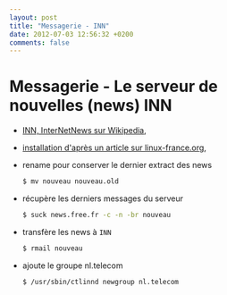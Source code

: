 ```yaml
---
layout: post
title: "Messagerie - INN"
date: 2012-07-03 12:56:32 +0200
comments: false
---
```


# Messagerie - Le serveur de nouvelles (news) INN

* [INN, InterNetNews sur Wikipedia](http://fr.wikipedia.org/wiki/InterNetNews),
* [installation d'après un article sur linux-france.org](http://www.linux-france.org/article/usenet/jaco/indexs08.html),

* rename pour conserver le dernier extract des news

	```bash
	$ mv nouveau nouveau.old
	```

* récupère les derniers messages du serveur

	```bash
	$ suck news.free.fr -c -n -br nouveau
	```

* transfère les news à `INN`

	```bash
	$ rmail nouveau
	```

* ajoute le groupe nl.telecom

	```bash
	$ /usr/sbin/ctlinnd newgroup nl.telecom
	```
